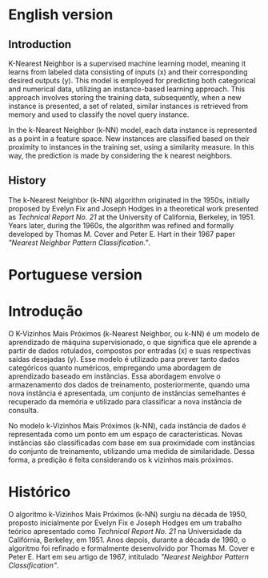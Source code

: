 # English version

## Introduction ##
  K-Nearest Neighbor is a supervised machine learning model, meaning it learns from labeled data consisting of inputs (x) and their corresponding desired outputs (y). This model is employed for predicting both categorical and numerical data, utilizing an instance-based learning approach. This approach involves storing the training data, subsequently, when a new instance is presented, a set of related, similar instances is retrieved from memory and used to classify the novel query instance.

  In the k-Nearest Neighbor (k-NN) model, each data instance is represented as a point in a feature space. New instances are classified based on their proximity to instances in the training set, using a similarity measure. In this way, the prediction is made by considering the k nearest neighbors.

## History ##
  The k-Nearest Neighbor (k-NN) algorithm originated in the 1950s, initially proposed by Evelyn Fix and Joseph Hodges in a theoretical work presented as *Technical Report No. 21* at the University of California, Berkeley, in 1951. Years later, during the 1960s, the algorithm was refined and formally developed by Thomas M. Cover and Peter E. Hart in their 1967 paper *"Nearest Neighbor Pattern Classification."*.

# Portuguese version

# Introdução

O K-Vizinhos Mais Próximos (k-Nearest Neighbor, ou k-NN) é um modelo de aprendizado de máquina supervisionado, o que significa que ele aprende a partir de dados rotulados, compostos por entradas (x) e suas respectivas saídas desejadas (y). Esse modelo é utilizado para prever tanto dados categóricos quanto numéricos, empregando uma abordagem de aprendizado baseado em instâncias. Essa abordagem envolve o armazenamento dos dados de treinamento, posteriormente, quando uma nova instância é apresentada, um conjunto de instâncias semelhantes é recuperado da memória e utilizado para classificar a nova instância de consulta.

No modelo k-Vizinhos Mais Próximos (k-NN), cada instância de dados é representada como um ponto em um espaço de características. Novas instâncias são classificadas com base em sua proximidade com instâncias do conjunto de treinamento, utilizando uma medida de similaridade. Dessa forma, a predição é feita considerando os k vizinhos mais próximos.

# Histórico

O algoritmo k-Vizinhos Mais Próximos (k-NN) surgiu na década de 1950, proposto inicialmente por Evelyn Fix e Joseph Hodges em um trabalho teórico apresentado como *Technical Report No. 21* na Universidade da Califórnia, Berkeley, em 1951. Anos depois, durante a década de 1960, o algoritmo foi refinado e formalmente desenvolvido por Thomas M. Cover e Peter E. Hart em seu artigo de 1967, intitulado *"Nearest Neighbor Pattern Classification"*.
